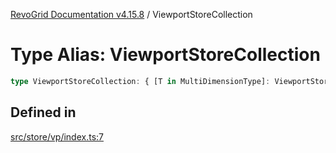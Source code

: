[RevoGrid Documentation v4.15.8](README.md) / ViewportStoreCollection

# Type Alias: ViewportStoreCollection

```ts
type ViewportStoreCollection: { [T in MultiDimensionType]: ViewportStore };
```

## Defined in

[src/store/vp/index.ts:7](https://github.com/revolist/revogrid/blob/2ac43d2713c9d394ff33675f959c6432bf5aa023/src/store/vp/index.ts#L7)
